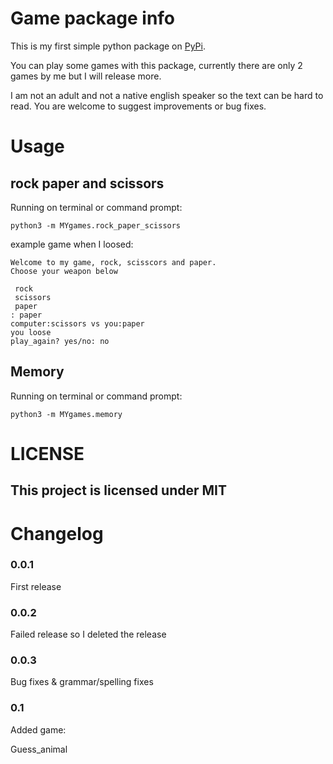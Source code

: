 # Game package info

This is my first simple python package on [PyPi](https://pypi.org/).

You can play some games with this package, currently there are only 2 games by me but I will release more.

I am not an adult and not a native english speaker so the text can be hard to read. You are welcome to suggest improvements or bug fixes.


# Usage

## rock paper and scissors

Running on terminal or command prompt:


    python3 -m MYgames.rock_paper_scissors

example game when I loosed:

```
Welcome to my game, rock, scisscors and paper.
Choose your weapon below

 rock
 scissors
 paper
: paper
computer:scissors vs you:paper
you loose
play_again? yes/no: no
```

## Memory

Running on terminal or command prompt:


    python3 -m MYgames.memory


# LICENSE

## This project is licensed under MIT

# Changelog

### 0.0.1

First release

### 0.0.2

Failed release so I deleted the release

### 0.0.3

Bug fixes & grammar/spelling fixes

### 0.1

Added game:

Guess_animal
